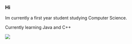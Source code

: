 ### Hi


Im currently a first year student studying Computer Science.

Currently learning Java and C++


<img src = https://www.codewars.com/users/Numb11/badges/large>
